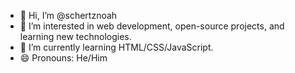 - 👋 Hi, I’m @schertznoah
- 👀 I’m interested in web development, open-source projects, and learning new technologies.
- 🌱 I’m currently learning HTML/CSS/JavaScript.
- 😄 Pronouns: He/Him

<!---
schertznoah/schertznoah is a ✨ special ✨ repository because its `README.md` (this file) appears on your GitHub profile.
You can click the Preview link to take a look at your changes.
--->
